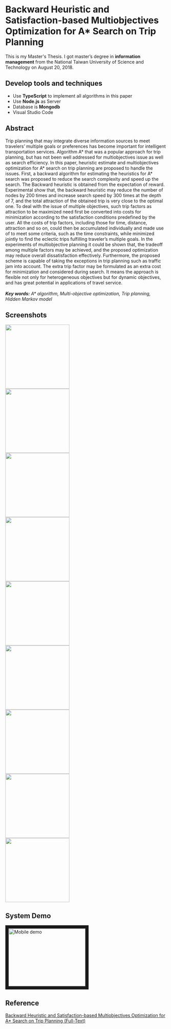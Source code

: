 # Backward Heuristic and Satisfaction-based Multiobjectives Optimization for A* Search on Trip Planning
This is my Master's Thesis. I got master’s degree in **information management** from the National Taiwan University of Science and Technology on August 20, 2018.
 
## Develop tools and techniques
+ Use **TypeScript** to implement all algorithms in this paper
+ Use **Node.js** as Server
+ Database is **Mongodb**
+ Visual Studio Code

## Abstract
Trip planning that may integrate diverse information sources to meet travelers’ multiple goals or preferences has become important for intelligent transportation services. Algorithm A* that was a popular approach for trip planning, but has not been well addressed for multiobjectives issue as well as search efficiency. In this paper, heuristic estimate and multiobjectives optimization for A* search on trip planning are proposed to handle the issues. First, a backward algorithm for estimating the heuristics for A* search was proposed to reduce the search complexity and speed up the search. The Backward heuristic is obtained from the expectation of reward. Experimental show that, the backward heuristic may reduce the number of nodes by 200 times and increase search speed by 300 times at the depth of 7, and the total attraction of the obtained trip is very close to the optimal one. To deal with the issue of multiple objectives, such trip factors as attraction to be maximized need first be converted into costs for minimization according to the satisfaction conditions predefined by the user. All the costs of trip factors, including those for time, distance, attraction and so on, could then be accumulated individually and made use of to meet some criteria, such as the time constraints, while minimized jointly to find the eclectic trips fulfilling traveler’s multiple goals. In the experiments of multiobjective planning it could be shown that, the tradeoff among multiple factors may be achieved, and the proposed optimization may reduce overall dissatisfaction effectively. Furthermore, the proposed scheme is capable of taking the exceptions in trip planning such as traffic jam into account. The extra trip factor may be formulated as an extra cost for minimization and considered during search. It means the approach is flexible not only for heterogeneous objectives but for dynamic objectives, and has great potential in applications of travel service.<br/><br/>
_**Key words:** A* algorithm, Multi-objective optimization, Trip planning, Hidden Markov model_

## Screenshots

<img height="200" src="https://github.com/ChienKangLu/Master-Thesis/blob/master/img/datetime.png" /> <br/>
<img height="200" src="https://github.com/ChienKangLu/Master-Thesis/blob/master/img/length.png" /><br/>
<img height="200" src="https://github.com/ChienKangLu/Master-Thesis/blob/master/img/satification.png" /><br/>
<img height="200" src="https://github.com/ChienKangLu/Master-Thesis/blob/master/img/search.png" /><br/>
<img height="200" src="https://github.com/ChienKangLu/Master-Thesis/blob/master/img/alter.png" /><br/>
<img height="200" src="https://github.com/ChienKangLu/Master-Thesis/blob/master/img/area_recomd.png" /><br/>
<img height="200" src="https://github.com/ChienKangLu/Master-Thesis/blob/master/img/recomd.png" /><br/>
<img height="200" src="https://github.com/ChienKangLu/Master-Thesis/blob/master/img/restrict_search.png" /><br/>
<img height="200" src="https://github.com/ChienKangLu/Master-Thesis/blob/master/img/restrict_search_result.png" />

## System Demo 
<a href="https://www.youtube.com/watch?v=62v6cuF5I-0" target="_tab"><img src="http://img.youtube.com/vi/62v6cuF5I-0/0.jpg" 
alt="Mobile demo" width="240" height="180" border="10" /></a>
## Reference
[Backward Heuristic and Satisfaction-based Multiobjectives Optimization for A* Search on Trip Planning (Full-Text)](http://etheses.lib.ntust.edu.tw/cgi-bin/gs32/gsweb.cgi/ccd=B1WIII/record?r1=1&h1=2)


